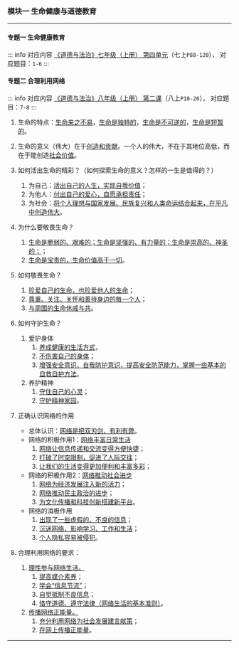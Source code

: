 ### 模块一 生命健康与道德教育

---

#### 专题一 生命健康教育

::: info 对应内容
[《道德与法治》七年级（上册） 第四单元](/道德与法治/七年级上册/第四单元%20生命的思考/)（七上`P88-120`），
对应题目：`1-6`
:::

#### 专题二 合理利用网络

::: info 对应内容
[《道德与法治》八年级（上册） 第二课](/道德与法治/八年级上册/第一单元%20走进社会生活/#第二课-网络生活新空间)（八上`P10-20`），
对应题目：`7-8`
:::

1. 生命的特点：<u>生命来之不易</u>，<u>生命是独特的</u>，<u>生命是不可逆的</u>，<u>生命是短暂的</u>。

2. 生命的意义（伟大）在于<u>创造和贡献</u>。一个人的伟大，不在于其地位高低，而在于能创造<u>社会价值</u>。

3. 如何活出生命的精彩？（如何探索生命的意义？怎样的一生是值得的？）
    1. 为自己：<u>活出自己的人生，实现自我价值</u>；
    2. 为他人：<u>付出自己的爱心，自愿承担责任</u>；
    3. 为社会：<u>将个人理想与国家发展、民族复兴和人类命运结合起来，在平凡中创造伟大</u>。

4. 为什么要敬畏生命？
    1. <u>生命是脆弱的、艰难的；生命是坚强的、有力量的；生命是崇高的、神圣的；</u>；
    2. <u>生命是宝贵的，生命价值高于一切</u>。

5. 如何敬畏生命？
    1. <u>珍爱自己的生命，也珍爱他人的生命</u>；
    2. <u>尊重、关注、关怀和善待身边的每一个人</u>；
    3. <u>与周围的生命休戚与共</u>。

6. 如何守护生命？
    1. 爱护身体
        1. <u>养成健康的生活方式</u>，
        2. <u>不伤害自己的身体</u>；
        3. <u>增强安全意识、自我防护意识，提高安全防范能力，掌握一些基本的自救自护方法</u>。
    2. 养护精神
        1. <u>守住自己的心灵</u>；
        2. <u>守护精神家园</u>。

7. 正确认识网络的作用
    - 总体认识：<u>网络是把双刃剑，有利有弊</u>。
    - 网络的积极作用1：<u>网络丰富日常生活</u>
        1. <u>网络让信息传递和交流变得方便快捷</u>；
        2. <u>打破了时空限制，促进了人际交往</u>；
        3. <u>让我们的生活变得更加便利和丰富多彩</u>；
    - 网络的积极作用2：<u>网络推动社会进步</u>
        1. <u>网络为经济发展注入新的活力</u>；
        2. <u>网络推动民主政治的进步</u>；
        3. <u>为文化传播和科技创新搭建新平台</u>。
    - 网络的消极作用
        1. <u>出现了一些虚假的、不良的信息</u>；
        2. <u>沉迷网络，影响学习、工作和生活</u>；
        3. <u>个人隐私容易被侵犯</u>。

8. 合理利用网络的要求：
    1. <u>理性参与网络生活。</u>
        1. <u>提高媒介素养</u>；
        2. <u>学会“信息节流”</u>；
        3. <u>自觉抵制不良信息</u>；
        4. <u>恪守道德、遵守法律（网络生活的基本准则）</u>。
    2. <u>传播网络正能量。</u>
        1. <u>充分利用网络为社会发展建言献策</u>；
        2. <u>在网上传播正能量</u>。

---

